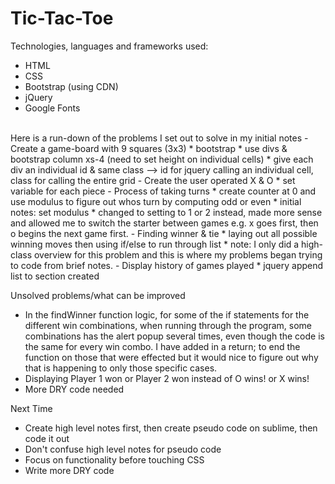 # Tic-Tac-Toe
Technologies, languages and frameworks used:
- HTML
- CSS
- Bootstrap (using CDN)
- jQuery
- Google Fonts

<br>
Here is a run-down of the problems I set out to solve in my initial notes
- Create a game-board with 9 squares (3x3)
	* bootstrap
	* use divs & bootstrap column xs-4 (need to set height on individual cells)
	* give each div an individual id & same class --> id for jquery calling an individual cell, class for calling the entire grid
- Create the user operated X & O
	* set variable for each piece
- Process of taking turns
	* create counter at 0 and use modulus to figure out whos turn by computing odd or even
	* initial notes: set modulus
	* changed to setting to 1 or 2 instead, made more sense and allowed me to switch the starter between games e.g. x goes first, then o begins the next game first.
- Finding winner & tie
	* laying out all possible winning moves then using if/else to run through list
	* note: I only did a high-class overview for this problem and this is where my problems began trying to code from brief notes.
- Display history of games played
	* jquery append list to section created


Unsolved problems/what can be improved
- In the findWinner function logic, for some of the if statements for the different win combinations, when running through the program, some combinations has the alert popup several times, even though the code is the same for every win combo. I have added in a return; to end the function on those that were effected but it would nice to figure out why that is happening to only those specific cases.
- Displaying Player 1 won or Player 2 won instead of O wins! or X wins!
- More DRY code needed

Next Time
* Create high level notes first, then create pseudo code on sublime, then code it out
* Don't confuse high level notes for pseudo code
* Focus on functionality before touching CSS
* Write more DRY code